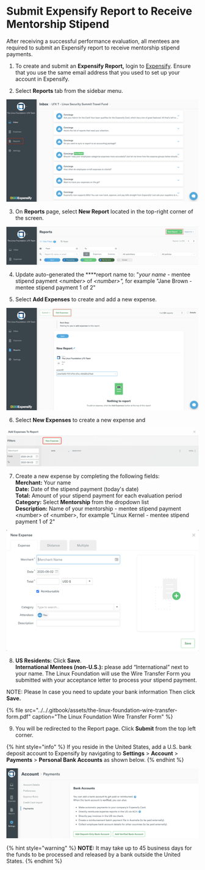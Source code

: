 # Submit Expensify Report to Receive Mentorship Stipend

After receiving a successful performance evaluation, all mentees are required to submit an Expensify report to receive mentorship stipend payments. 

1. To create and submit an **Expensify Report,** login to [Expensify](%20https://www.expensify.com). Ensure that you use the same email address that you used to set up your account in Expensify.

2. Select **Reports** tab from the sidebar menu.

![](../../.gitbook/assets/reports.png)

3. On **Reports** page, select **New Report** located in the top-right corner of the screen.

![](../../.gitbook/assets/new-report.png)

4. Update auto-generated the ****report name to: "_your name -_ mentee stipend payment &lt;_number&gt;_ of _&lt;number&gt;",_  for example  "Jane Brown - mentee stipend payment 1 of 2"

5. Select **Add Expenses** to create and add  a new expense.

![](../../.gitbook/assets/add-expenses.png)

6. Select **New Expenses** to create a new expense and

![](../../.gitbook/assets/new-expense.png)

7. Create a new expense by completing the following fields:  
     **Merchant:** Your name  
     **Date:** Date of the stipend payment \(today's date\)  
     **Total:** Amount of your stipend payment for each evaluation period   
     **Category:** Select **Mentorship** from the dropdown list  
     **Description:** Name of your mentorship - mentee stipend payment &lt;number&gt; of &lt;number&gt;,     for example "Linux Kernel - mentee stipend payment 1 of 2"

![](../../.gitbook/assets/create-new-expense-screenshot-second-step.png)

8. **US Residents:** Click **Save**.  
 **International Mentees \(non-U.S.\):** please add “International” next to your name. The Linux    Foundation will use the Wire Transfer Form you submitted with your acceptance letter to process your stipend payment. 

NOTE: Please In case you need to update your bank information Then click **Save.** 

{% file src="../../.gitbook/assets/the-linux-foundation-wire-transfer-form.pdf" caption="The Linux Foundation Wire Transfer Form" %}

9. You will be redirected to the Report page. Click **Submit** from the top left corner.

{% hint style="info" %}
If you reside in the United States, add a U.S. bank deposit account to Expensify by navigating to  **Settings** &gt; **Account** &gt; **Payments** &gt; **Personal Bank Accounts** as shown below.
{% endhint %}

![](../../.gitbook/assets/add-us-bank-account.png)

{% hint style="warning" %}
**NOTE:** It may take up to 45 business days for the funds to be processed and released by a bank outside the United States. 
{% endhint %}

